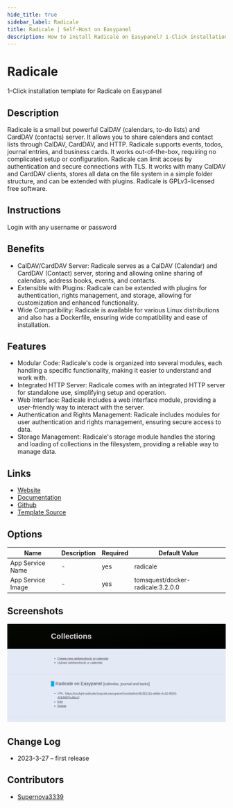 ```yaml
---
hide_title: true
sidebar_label: Radicale
title: Radicale | Self-Host on Easypanel
description: How to install Radicale on Easypanel? 1-Click installation template for Radicale on Easypanel
---
```


<!-- generated -->

# Radicale

1-Click installation template for Radicale on Easypanel

## Description

Radicale is a small but powerful CalDAV (calendars, to-do lists) and CardDAV (contacts) server. It allows you to share calendars and contact lists through CalDAV, CardDAV, and HTTP. Radicale supports events, todos, journal entries, and business cards. It works out-of-the-box, requiring no complicated setup or configuration. Radicale can limit access by authentication and secure connections with TLS. It works with many CalDAV and CardDAV clients, stores all data on the file system in a simple folder structure, and can be extended with plugins. Radicale is GPLv3-licensed free software.

## Instructions

Login with any username or password

## Benefits

- CalDAV/CardDAV Server: Radicale serves as a CalDAV (Calendar) and CardDAV (Contact) server, storing and allowing online sharing of calendars, address books, events, and contacts.
- Extensible with Plugins: Radicale can be extended with plugins for authentication, rights management, and storage, allowing for customization and enhanced functionality.
- Wide Compatibility: Radicale is available for various Linux distributions and also has a Dockerfile, ensuring wide compatibility and ease of installation.

## Features

- Modular Code: Radicale's code is organized into several modules, each handling a specific functionality, making it easier to understand and work with.
- Integrated HTTP Server: Radicale comes with an integrated HTTP server for standalone use, simplifying setup and operation.
- Web Interface: Radicale includes a web interface module, providing a user-friendly way to interact with the server.
- Authentication and Rights Management: Radicale includes modules for user authentication and rights management, ensuring secure access to data.
- Storage Management: Radicale's storage module handles the storing and loading of collections in the filesystem, providing a reliable way to manage data.

## Links

- [Website](https://radicale.org/)
- [Documentation](https://radicale.org/v3.html)
- [Github](https://github.com/Kozea/Radicale)
- [Template Source](https://github.com/easypanel-io/templates/tree/main/templates/radicale)

## Options

Name | Description | Required | Default Value
-|-|-|-
App Service Name | - | yes | radicale
App Service Image | - | yes | tomsquest/docker-radicale:3.2.0.0

## Screenshots

![Radicale Screenshot](./assets/screenshot.png)

## Change Log

- 2023-3-27 – first release

## Contributors

- [Supernova3339](https://github.com/Supernova3339)
